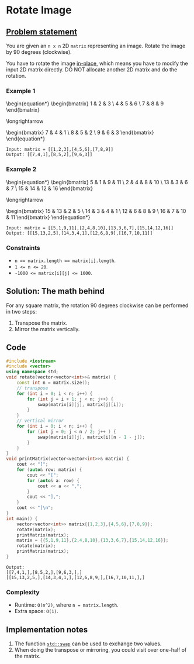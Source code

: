 # Rotate Image


## [Problem statement](https://leetcode.com/problems/rotate-image/)

You are given an `n x n` 2D `matrix` representing an image. Rotate the image by 90 degrees (clockwise).

You have to rotate the image [in-place](https://en.wikipedia.org/wiki/In-place_algorithm), which means you have to modify the input 2D matrix directly. DO NOT allocate another 2D matrix and do the rotation.


### Example 1

\begin{equation*}
\begin{bmatrix}
1 & 2 & 3 \\
4 & 5 & 6 \\
7 & 8 & 9
\end{bmatrix}

\longrightarrow

\begin{bmatrix}
7 & 4 & 1 \\
8 & 5 & 2 \\
9 & 6 & 3
\end{bmatrix}
\end{equation*}

```text
Input: matrix = [[1,2,3],[4,5,6],[7,8,9]]
Output: [[7,4,1],[8,5,2],[9,6,3]]
```

### Example 2

\begin{equation*}
\begin{bmatrix}
5 & 1 & 9 & 11 \\
2 & 4 & 8 & 10 \\
13 & 3 & 6 & 7 \\
15 & 14 & 12 & 16
\end{bmatrix}

\longrightarrow

\begin{bmatrix}
15 & 13 & 2 & 5 \\
14 & 3 & 4 & 1 \\
12 & 6 & 8 & 9 \\
16 & 7 & 10 & 11
\end{bmatrix}
\end{equation*}

```text
Input: matrix = [[5,1,9,11],[2,4,8,10],[13,3,6,7],[15,14,12,16]]
Output: [[15,13,2,5],[14,3,4,1],[12,6,8,9],[16,7,10,11]]
``` 

### Constraints

* `n == matrix.length == matrix[i].length`.
* `1 <= n <= 20`.
* `-1000 <= matrix[i][j] <= 1000`.

## Solution: The math behind

For any square matrix, the rotation 90 degrees clockwise can be performed in two steps:

1. Transpose the matrix.
2. Mirror the matrix vertically.

## Code
```cpp
#include <iostream>
#include <vector>
using namespace std;
void rotate(vector<vector<int>>& matrix) {
    const int n = matrix.size();
    // transpose
    for (int i = 0; i < n; i++) {
        for (int j = i + 1; j < n; j++) {
            swap(matrix[i][j], matrix[j][i]);
        }
    }
    // vertical mirror
    for (int i = 0; i < n; i++) {
        for (int j = 0; j < n / 2; j++ ) {
            swap(matrix[i][j], matrix[i][n - 1 - j]);
        }
    }
}
void printMatrix(vector<vector<int>>& matrix) {
    cout << "[";
    for (auto& row: matrix) {
        cout << "[";
        for (auto& a: row) {
            cout << a << ",";
        }
        cout << "],";
    }
    cout << "]\n";
}
int main() {
    vector<vector<int>> matrix{{1,2,3},{4,5,6},{7,8,9}};
    rotate(matrix);
    printMatrix(matrix);
    matrix = {{5,1,9,11},{2,4,8,10},{13,3,6,7},{15,14,12,16}};
    rotate(matrix);
    printMatrix(matrix);
}
```
```text
Output:
[[7,4,1,],[8,5,2,],[9,6,3,],]
[[15,13,2,5,],[14,3,4,1,],[12,6,8,9,],[16,7,10,11,],]
```

### Complexity
* Runtime: `O(n^2)`, where `n = matrix.length`.
* Extra space: `O(1)`.

## Implementation notes
1. The function [`std::swap`](https://en.cppreference.com/w/cpp/algorithm/swap) can be used to exchange two values.
2. When doing the transpose or mirroring, you could visit over one-half of the matrix.
